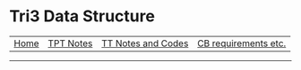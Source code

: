 # Tri3 Data Structure
<table>
    <tr>
        <td><a href=".">Home</a></td>
        <td><a href="tpt">TPT Notes</a></td>
        <td><a href="tt">TT Notes and Codes</a></td>
        <td><a href="cb">CB requirements etc.</a></td>
    </tr>
</table>
<hr>
